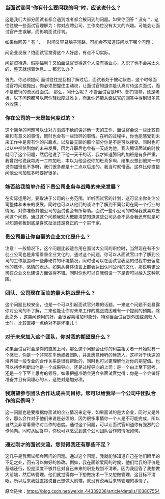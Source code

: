 ### 当面试官问“你有什么要问我的吗”时，应该说什么？

这是我们大部分面试者都会遇到或者都会被问到的问题。如果你回答 “ 没有 ”，这往往被一些面试官理解为：你对应聘公司、工作岗位没有太大的兴趣。可能会让面试官产生误解，而影响面试评判。

如果你回答 “ 有 ”，一时间又容易脑子短路，可能会不知道该问以下哪个问题：

问企业发展？怕面试官觉得这个人好虚，有点不切实际。

问薪资待遇、假期福利？又怕面试官觉得这个人没有事业心，入职了也不会呆太久的，整天就想着休息…… 那怎么办？

首先，你必须提问 面试往往是互相了解过后，面试者处于被动状态，这个时候面试官将问题抛出，你必须把握住主动权，让面试官知道你是认真对待这次面试，而不是敷衍的流水线面试。 那么，问什么呢？ 不管面试官是HR、部门领导，还是老板，以下问题都可以帮你轻松度过难关，而且你还能从面试官的回答中得到很多意外收获：

### 你在公司的一天是如何度过的？

这个简单的问题可以让对方滔滔不绝的讲述他一天的工作，面试官会说一些比较自豪和有意义的事情，同时也会有一些琐碎的事情。在听的过程中，你也能感受到未来工作中是否有你的兴趣点，以及最无聊的那个部分你是不是可以接受。同时也可以从中推估到你的未来发展，因为升职后也会有一天成为他。我去腾讯面试的时候就问了这个问题，然后他说了下他一天干的活，我才知道腾讯的加班是有多严重，我曾跟他说我每周一二四加班，本以为他会说你加班真多啊，结果没想到他来一句说你加班也不多呀，我们很多都是十二点以后走的。我当时就懵逼。这样比你直接问他公司加班多吗要好很多。

### 能否给我简单介绍下贵公司业务与战略的未来发展？

在实际运用时，要取决于公司的业务范围。听听面试官的计划，这可显出你关注公司整体和未来的发展。同时也可以从他们的谈论中了解到不同公司在同一个行业的情况，对你准备其他公司的面试也会有所帮助。面试一些小公司的时候我就喜欢去问这个问题，通过这个问题我就大概能清楚知道这些公司适合不适合我还有就是可以知道老板到底是喜欢扯淡还是真正的一个实干家。

### 贵公司最让你自豪的企业文化是什么？

注意！一般情况下，这个问题比较适合用在面试大公司的职位时，当然现在有不少创业公司也是非常看重企业文化的。通过这个问题，你可以从面试官口中了解到公司的工作氛围和一些非硬件的环境情况，同时也可以在面试官表达的过程中去留意他的肢体、感情的表达。如果从身体语言上都表达出认同公司的文化，那说明该公司在企业文化建设方面做得不错。同时你也可以自我假设一下是否可以融入这种氛围。

### 团队、公司现在面临的最大挑战是什么？

这个问题比较安全，也是一个可以引起面试官兴趣的话题。一来这个问题不会暴露你对公司的不了解，二来也能让你对未来工作的挑战或困难有一个提前的预期。除此之外 ，这类问题用的好，会很容易增加印象分。特别当面试官是外国或海归人士时，比较直接一点绝对不是坏事儿！

### 对于未来加入这个团队，你对我的期望是什么？

如果面试官将会是你的直属上司，那么这个问题会让你的利益相关者一开始就有一个感觉，你是一个非常在乎他或者团队，并且愿意倾听的候选人。这样对于快速的培养起一段专业的合作关系是很有帮助的，同时也可以更理解他对你的期望值。也可以初步判断出他是一个成果导向，还是过程导向的上司；是一个由上至下思考，还是一个下至上思考的领导。如果把握准确会更会令面试官觉得：你是一个会做好准备并且有同理心的人，这绝对是加分项。

### 我期望参与团队合作达成共同目标，您可以给我举一个公司中团队合作的实例吗？

这一问题也是要根据你面试的企业情况来定夺，如果面试的是大企业，同时又是外企，那么合作对于他们来说是必须的，因为很多事情你一个人是不可能完成，所以自然会非常看重你对合作的态度。通过这个问题，可以让面试官知道你有强烈的合作倾向。同时从回答中，你也可以感受到这个公司团队合作的情况如何。

### 通过刚才的面试交流，您觉得我还有那些不足？

这几乎是我面试都会回问的问题。通过这个问题，我就能够知道自己在他们眼里的不足之处，回去可以做好的修改。例如，我在面珍爱网的时候，他们给我的评价是基础还行，但是深度不够并且对自己未来的职业规划不清晰。因为我回答了我想做大前端，然后转管理。他们就觉得你一下想做技术一下又想做管理，这目标不清晰。所以后来我就直接说自己想做大前端，就没有说再后来转管理的事情了。

原文链接：https://blog.csdn.net/weixin_44339238/article/details/103807554